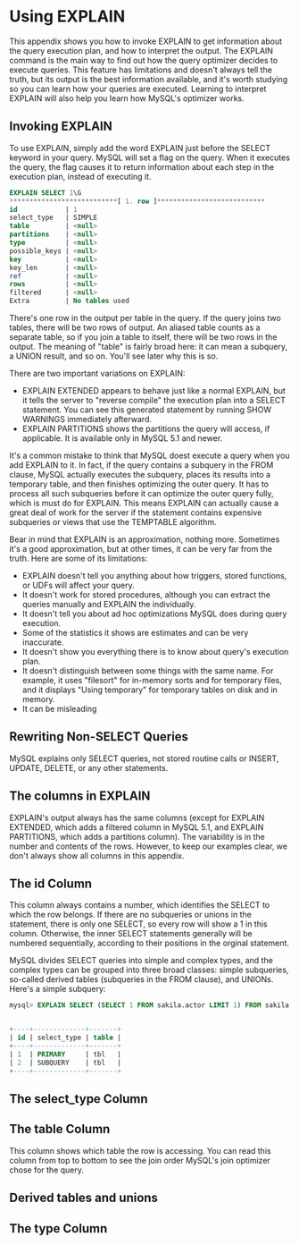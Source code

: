 # Using EXPLAIN

This appendix shows you how to invoke EXPLAIN to get information about the query execution plan, and how to interpret the output. The EXPLAIN command is the main way to find out how the query optimizer decides to execute queries. This feature has limitations and doesn't always tell the truth, but its output is the best information available, and it's worth studying so you can learn how your queries are executed. Learning to interpret EXPLAIN will also help you learn how MySQL's optimizer works.

## Invoking EXPLAIN
 
To use EXPLAIN, simply add the word EXPLAIN just before the SELECT keyword in your query. MySQL will set a flag on the query. When it executes the query, the flag causes it to return information about each step in the execution plan, instead of executing it.

```sql
EXPLAIN SELECT 1\G
***************************[ 1. row ]***************************
id            | 1
select_type   | SIMPLE
table         | <null>
partitions    | <null>
type          | <null>
possible_keys | <null>
key           | <null>
key_len       | <null>
ref           | <null>
rows          | <null>
filtered      | <null>
Extra         | No tables used
```

There's one row in the output per table in the query. If the query joins two tables, there will be two rows of output. An aliased table counts as a separate table, so if you join a table to itself, there will be two rows in the output. The meaning of "table" is fairly broad here: it can mean a subquery, a UNION result, and so on. You'll see later why this is so.

There are two important variations on EXPLAIN:

- EXPLAIN EXTENDED appears to behave just like a normal EXPLAIN, but it tells the server to "reverse compile" the execution plan into a SELECT statement. You can see this generated statement by running SHOW WARNINGS immediately afterward.
- EXPLAIN PARTITIONS shows the partitions the query will access, if applicable. It is available only in MySQL 5.1 and newer.

It's a common mistake to think that MySQL doest execute a query when you add EXPLAIN to it. In fact, if the query contains a subquery in the FROM clause, MySQL actually executes the subquery, places its results into a temporary table, and then finishes optimizing the outer query. It has to process all such subqueries before it can optimize the outer query fully, which is must do for EXPLAIN. This means EXPLAIN can actually cause a great deal of work for the server if the statement contains expensive subqueries or views that use the TEMPTABLE algorithm.

Bear in mind that EXPLAIN is an approximation, nothing more. Sometimes it's a good approximation, but at other times, it can be very far from the truth. Here are some of its limitations:

- EXPLAIN doesn't tell you anything about how triggers, stored functions, or UDFs will affect your query.
- It doesn't work for stored procedures, although you can extract the queries manually and EXPLAIN the individually.
- It doesn't tell you about ad hoc optimizations MySQL does during query execution.
- Some of the statistics it shows are estimates and can be very inaccurate.
- It doesn't show you everything there is to know about query's execution plan.
- It doesn't distinguish between some things with the same name. For example, it uses "filesort" for in-memory sorts and for temporary files, and it displays "Using temporary" for temporary tables on disk and in memory.
- It can be misleading

## Rewriting Non-SELECT Queries

MySQL explains only SELECT queries, not stored routine calls or INSERT, UPDATE, DELETE, or any other statements.

## The columns in EXPLAIN

EXPLAIN's output always has the same columns (except for EXPLAIN EXTENDED, which adds a filtered column in MySQL 5.1, and EXPLAIN PARTITIONS, which adds a partitions column). The variability is in the number and contents of the rows. However, to keep our examples clear, we don't always show all columns in this appendix.

## The id Column

This column always contains a number, which identifies the SELECT to which the row belongs. If there are no subqueries or unions in the statement, there is only one SELECT, so every row will show a 1 in this column. Otherwise, the inner SELECT statements generally will be numbered sequentially, according to their positions in the orginal statement.

MySQL divides SELECT queries into simple and complex types, and the complex types can be grouped into three broad classes: simple subqueries, so-called derived tables (subqueries in the FROM clause), and UNIONs. Here's a simple subquery:

```sql
mysql> EXPLAIN SELECT (SELECT 1 FROM sakila.actor LIMIT 1) FROM sakila.film;


+----+-------------+-------+
| id | select_type | table |
+----+-------------+-------+
| 1  | PRIMARY     | tbl   |
| 2  | SUBQUERY    | tbl   |
+----+-------------+-------+
```

## The select_type Column

## The table Column

This column shows which table the row is accessing. You can read this column from top to bottom to see the join order MySQL's join optimizer chose for the query.

## Derived tables and unions

## The type Column

